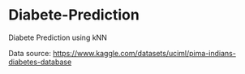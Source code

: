 # Diabete-Prediction
Diabete Prediction using kNN

Data source: https://www.kaggle.com/datasets/uciml/pima-indians-diabetes-database
